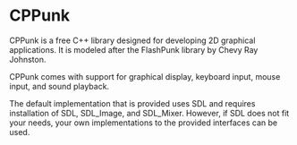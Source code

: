 CPPunk
======

CPPunk is a free C++ library designed for developing 2D graphical applications. It is modeled after the FlashPunk library by Chevy Ray Johnston.

CPPunk comes with support for graphical display, keyboard input, mouse input, and sound playback.

The default implementation that is provided uses SDL and requires installation of SDL, SDL_Image, and SDL_Mixer. However, if SDL does not fit your needs, your own implementations to the provided interfaces can be used.

